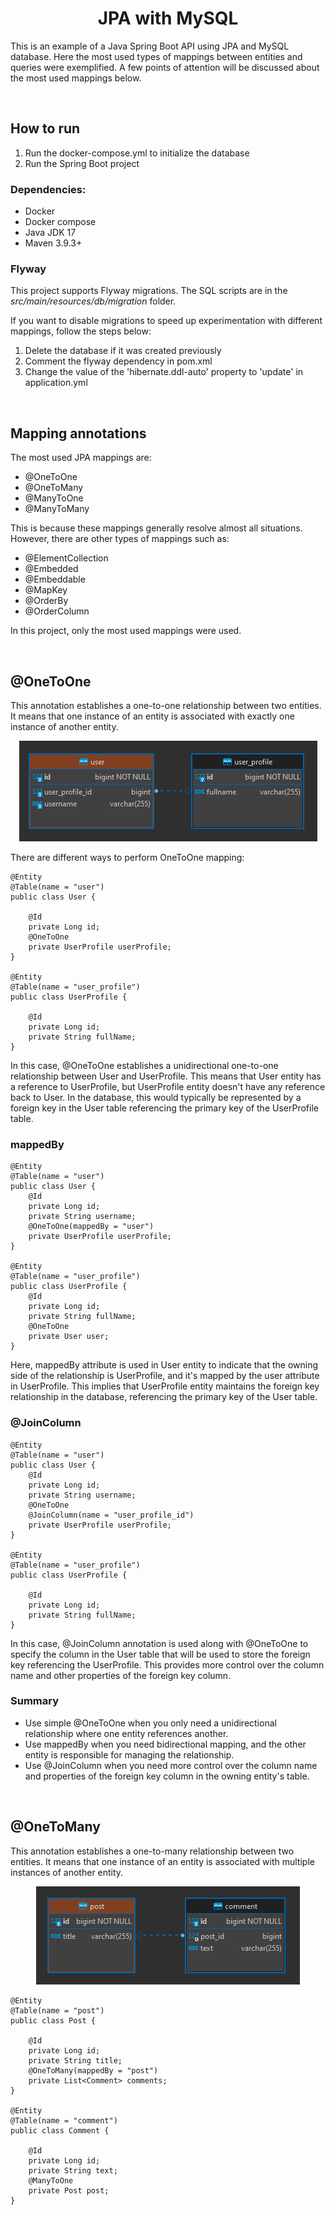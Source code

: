 <h1 align="center"><strong>JPA with MySQL</strong></h1>

This is an example of a Java Spring Boot API using JPA and MySQL database. Here the most used types of mappings between entities and queries were exemplified. A few points of attention will be discussed about the most used mappings below.

&nbsp;

## **How to run**

1. Run the docker-compose.yml to initialize the database
1. Run the Spring Boot project

### Dependencies:
- Docker
- Docker compose
- Java JDK 17
- Maven 3.9.3+

### Flyway

This project supports Flyway migrations. The SQL scripts are in the *src/main/resources/db/migration* folder.

If you want to disable migrations to speed up experimentation with different mappings, follow the steps below: 

1. Delete the database if it was created previously
1. Comment the flyway dependency in pom.xml
1. Change the value of the 'hibernate.ddl-auto' property to 'update' in application.yml

&nbsp;

## **Mapping annotations**

The most used JPA mappings are:

- @OneToOne
- @OneToMany
- @ManyToOne
- @ManyToMany

This is because these mappings generally resolve almost all situations. However, there are other types of mappings such as:

- @ElementCollection
- @Embedded
- @Embeddable
- @MapKey
- @OrderBy
- @OrderColumn

In this project, only the most used mappings were used.

&nbsp;

## **@OneToOne**

This annotation establishes a one-to-one relationship between two entities. It means that one instance of an entity is associated with exactly one instance of another entity. 

<div align="center">
	<img src="resources/img/one-to-one.png">
</div>

There are different ways to perform OneToOne mapping:

```
@Entity
@Table(name = "user")
public class User {
    
	@Id
    private Long id;
	@OneToOne
    private UserProfile userProfile;
}

@Entity
@Table(name = "user_profile")
public class UserProfile {
    
	@Id
    private Long id;
	private String fullName;
}
```

In this case, @OneToOne establishes a unidirectional one-to-one relationship between User and UserProfile. This means that User entity has a reference to UserProfile, but UserProfile entity doesn't have any reference back to User. In the database, this would typically be represented by a foreign key in the User table referencing the primary key of the UserProfile table.

### mappedBy

```
@Entity
@Table(name = "user")
public class User {
    @Id
    private Long id;
    private String username;
    @OneToOne(mappedBy = "user")
    private UserProfile userProfile;
}

@Entity
@Table(name = "user_profile")
public class UserProfile {
    @Id
    private Long id;
    private String fullName;
    @OneToOne
    private User user;
}
```

Here, mappedBy attribute is used in User entity to indicate that the owning side of the relationship is UserProfile, and it's mapped by the user attribute in UserProfile. This implies that UserProfile entity maintains the foreign key relationship in the database, referencing the primary key of the User table.

### @JoinColumn

```
@Entity
@Table(name = "user")
public class User {
    @Id
    private Long id;
    private String username;
    @OneToOne
    @JoinColumn(name = "user_profile_id")
    private UserProfile userProfile;
}

@Entity
@Table(name = "user_profile")
public class UserProfile {
    
	@Id
    private Long id;
	private String fullName;
}
```

In this case, @JoinColumn annotation is used along with @OneToOne to specify the column in the User table that will be used to store the foreign key referencing the UserProfile. This provides more control over the column name and other properties of the foreign key column.

### Summary

- Use simple @OneToOne when you only need a unidirectional relationship where one entity references another.
- Use mappedBy when you need bidirectional mapping, and the other entity is responsible for managing the relationship.
- Use @JoinColumn when you need more control over the column name and properties of the foreign key column in the owning entity's table.

&nbsp;

## **@OneToMany**

This annotation establishes a one-to-many relationship between two entities. It means that one instance of an entity is associated with multiple instances of another entity.

<div align="center">
	<img src="resources/img/one-to-many.png">
</div>

```
@Entity
@Table(name = "post")
public class Post {
    
	@Id
    private Long id;
    private String title;
    @OneToMany(mappedBy = "post")
    private List<Comment> comments;
}

@Entity
@Table(name = "comment")
public class Comment {
    
	@Id
    private Long id;
    private String text;
    @ManyToOne
    private Post post;
}
```
